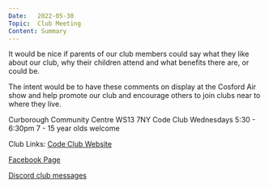 ```yaml
---
Date:   2022-05-30
Topic:  Club Meeting
Content: Summary
---
```

It would be nice if parents of our club members could say what they like about our club,  why their children attend and what benefits there are, or could be.

The intent would be to have these comments on display at the Cosford Air show and help promote our club and encourage others to join clubs near to where they live.

Curborough Community Centre
WS13 7NY
Code Club
Wednesdays 5:30 - 6:30pm
7 - 15 year olds welcome

Club Links:
[Code Club Website](https://lichfield-code-club.github.io/)

[Facebook Page](https://www.facebook.com/LichfieldCoders)

[Discord club messages](https://discord.gg/szz6xGK)
